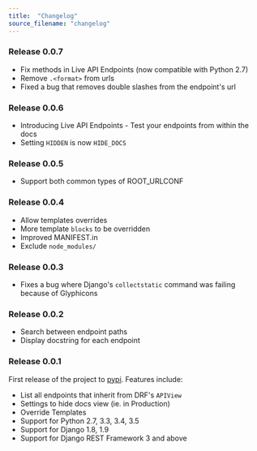 ```yaml
---
title:  "Changelog"
source_filename: "changelog"
---
```


### Release 0.0.7

  - Fix methods in Live API Endpoints (now compatible with Python 2.7)
  - Remove `.<format>` from urls
  - Fixed a bug that removes double slashes from the endpoint's url


### Release 0.0.6

  - Introducing Live API Endpoints - Test your endpoints from within the docs
  - Setting `HIDDEN` is now `HIDE_DOCS`


### Release 0.0.5

  - Support both common types of ROOT_URLCONF


### Release 0.0.4

  - Allow templates overrides
  - More template `blocks` to be overridden
  - Improved MANIFEST.in
  - Exclude `node_modules/`


### Release 0.0.3

  - Fixes a bug where Django's `collectstatic` command was failing because of Glyphicons


### Release 0.0.2

  - Search between endpoint paths
  - Display docstring for each endpoint


### Release 0.0.1

First release of the project to [pypi](https://pypi.python.org/pypi). Features include:

 - List all endpoints that inherit from DRF's `APIView`
 - Settings to hide docs view (ie. in Production)
 - Override Templates
 - Support for Python 2.7, 3.3, 3.4, 3.5
 - Support for Django 1.8, 1.9
 - Support for Django REST Framework 3 and above
